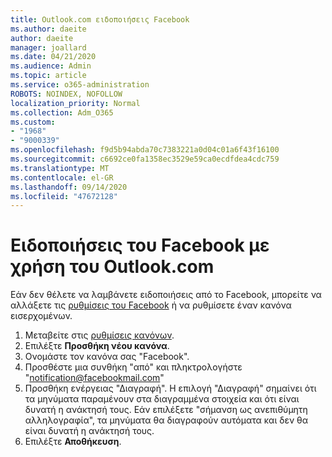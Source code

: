 ```yaml
---
title: Outlook.com ειδοποιήσεις Facebook
ms.author: daeite
author: daeite
manager: joallard
ms.date: 04/21/2020
ms.audience: Admin
ms.topic: article
ms.service: o365-administration
ROBOTS: NOINDEX, NOFOLLOW
localization_priority: Normal
ms.collection: Adm_O365
ms.custom:
- "1968"
- "9000339"
ms.openlocfilehash: f9d5b94abda70c7383221a0d04c01a6f43f16100
ms.sourcegitcommit: c6692ce0fa1358ec3529e59ca0ecdfdea4cdc759
ms.translationtype: MT
ms.contentlocale: el-GR
ms.lasthandoff: 09/14/2020
ms.locfileid: "47672128"
---
```

# <a name="facebook-notifications-using-outlookcom"></a>Ειδοποιήσεις του Facebook με χρήση του Outlook.com

Εάν δεν θέλετε να λαμβάνετε ειδοποιήσεις από το Facebook, μπορείτε να αλλάξετε τις [ρυθμίσεις του Facebook](https://aka.ms/facebook-notifications-settings) ή να ρυθμίσετε έναν κανόνα εισερχομένων.

1. Μεταβείτε στις [ρυθμίσεις κανόνων](https://outlook.live.com/mail/options/mail/rules/inboxRules).
1. Επιλέξτε **Προσθήκη νέου κανόνα**.
1. Ονομάστε τον κανόνα σας "Facebook".
1. Προσθέστε μια συνθήκη "από" και πληκτρολογήστε "notification@facebookmail.com"
1. Προσθήκη ενέργειας "Διαγραφή". Η επιλογή "Διαγραφή" σημαίνει ότι τα μηνύματα παραμένουν στα διαγραμμένα στοιχεία και ότι είναι δυνατή η ανάκτησή τους. Εάν επιλέξετε "σήμανση ως ανεπιθύμητη αλληλογραφία", τα μηνύματα θα διαγραφούν αυτόματα και δεν θα είναι δυνατή η ανάκτησή τους.
1. Επιλέξτε **Αποθήκευση**.